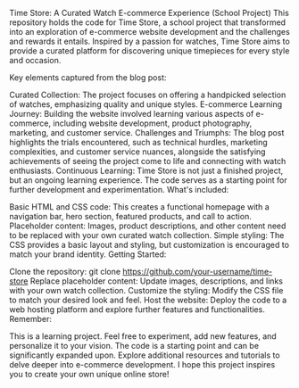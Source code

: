 
Time Store: A Curated Watch E-commerce Experience (School Project)
This repository holds the code for Time Store, a school project that transformed into an exploration of e-commerce website development and the challenges and rewards it entails. Inspired by a passion for watches, Time Store aims to provide a curated platform for discovering unique timepieces for every style and occasion.

Key elements captured from the blog post:

Curated Collection: The project focuses on offering a handpicked selection of watches, emphasizing quality and unique styles.
E-commerce Learning Journey: Building the website involved learning various aspects of e-commerce, including website development, product photography, marketing, and customer service.
Challenges and Triumphs: The blog post highlights the trials encountered, such as technical hurdles, marketing complexities, and customer service nuances, alongside the satisfying achievements of seeing the project come to life and connecting with watch enthusiasts.
Continuous Learning: Time Store is not just a finished project, but an ongoing learning experience. The code serves as a starting point for further development and experimentation.
What's included:

Basic HTML and CSS code: This creates a functional homepage with a navigation bar, hero section, featured products, and call to action.
Placeholder content: Images, product descriptions, and other content need to be replaced with your own curated watch collection.
Simple styling: The CSS provides a basic layout and styling, but customization is encouraged to match your brand identity.
Getting Started:

Clone the repository: git clone https://github.com/your-username/time-store
Replace placeholder content: Update images, descriptions, and links with your own watch collection.
Customize the styling: Modify the CSS file to match your desired look and feel.
Host the website: Deploy the code to a web hosting platform and explore further features and functionalities.
Remember:

This is a learning project. Feel free to experiment, add new features, and personalize it to your vision.
The code is a starting point and can be significantly expanded upon.
Explore additional resources and tutorials to delve deeper into e-commerce development.
I hope this project inspires you to create your own unique online store!